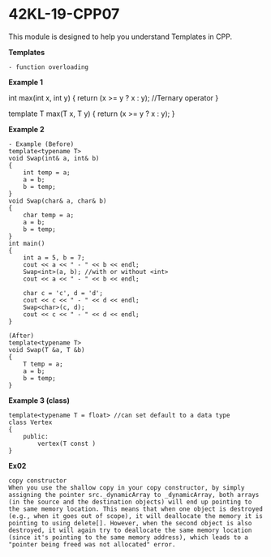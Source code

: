 # 42KL-19-CPP07

This module is designed to help you understand Templates in CPP.

**Templates**

	- function overloading

**Example 1**

int max(int x, int y)
{
	return (x >= y ? x : y); //Ternary operator
}

template<typename T>
T max(T x, T y)
{
	return (x >= y ? x : y);
}

**Example 2**

	- Example (Before)								
	template<typename T>								
	void Swap(int& a, int& b)							
	{													
		int temp = a;										
		a = b;												
		b = temp;											
	}													
	void Swap(char& a, char& b)							
	{
		char temp = a;
		a = b;
		b = temp;
	}
	int main()											
	{													
		int a = 5, b = 7;																
		cout << a << " - " << b << endl;
		Swap<int>(a, b); //with or without <int>
		cout << a << " - " << b << endl;

		char c = 'c', d = 'd';
		cout << c << " - " << d << endl;
		Swap<char>(c, d);
		cout << c << " - " << d << endl;
	}

	(After)
	template<typename T> 
	void Swap(T &a, T &b)
	{
		T temp = a;
		a = b;
		b = temp;
	}
	
**Example 3 (class)**

	template<typename T = float> //can set default to a data type
	class Vertex
	{
		public:
			vertex(T const )
	}

**Ex02**

	copy constructor
	When you use the shallow copy in your copy constructor, by simply assigning the pointer src._dynamicArray to _dynamicArray, both arrays (in the source and the destination objects) will end up pointing to the same memory location. This means that when one object is destroyed (e.g., when it goes out of scope), it will deallocate the memory it is pointing to using delete[]. However, when the second object is also destroyed, it will again try to deallocate the same memory location (since it's pointing to the same memory address), which leads to a "pointer being freed was not allocated" error.

